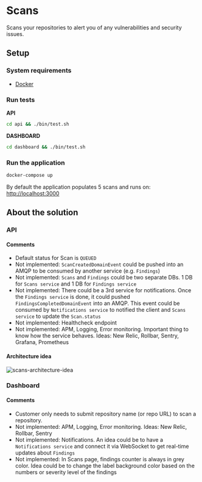 # Scans
Scans your repositories to alert you of any vulnerabilities and security issues.

## Setup
### System requirements
- [Docker](https://www.docker.com/products/docker-desktop)

### Run tests

**API**
```sh
cd api && ./bin/test.sh
```

**DASHBOARD**
```sh
cd dashboard && ./bin/test.sh
```

### Run the application
```sh
docker-compose up
```

By default the application populates 5 scans and runs on: [http://localhost:3000](http://localhost.com)

## About the solution

### API
#### Comments
- Default status for Scan is `QUEUED`
- Not implemented: `ScanCreatedDomainEvent` could be pushed into an AMQP to be consumed by another service (e.g. `Findings`)
- Not implemented: `Scans` and `Findings` could be two separate DBs. 1 DB for `Scans service` and 1 DB for `Findings service`
- Not implemented: There could be a 3rd service for notifications. Once the `Findings service` is done, it could pushed `FindingsCompletedDomainEvent` into an AMQP. This event could be consumed by `Notifications service` to notified the client and `Scans service` to update the `Scan.status`
- Not implemented: Healthcheck endpoint
- Not implemented: APM, Logging, Error monitoring. Important thing to know how the service behaves. Ideas: New Relic, Rollbar, Sentry, Grafana, Prometheus

#### Architecture idea
![scans-architecture-idea](http://scans-architecture-idea.png)

### Dashboard
#### Comments
- Customer only needs to submit repository name (or repo URL) to scan a repository.
- Not implemented: APM, Logging, Error monitoring. Ideas: New Relic, Rollbar, Sentry
- Not implemented: Notifications. An idea could be to have a `Notifications service` and connect it via WebSocket to get real-time updates about `Findings`
- Not implemented: In Scans page, findings counter is always in grey color. Idea could be to change the label background color based on the numbers or severity level of the findings